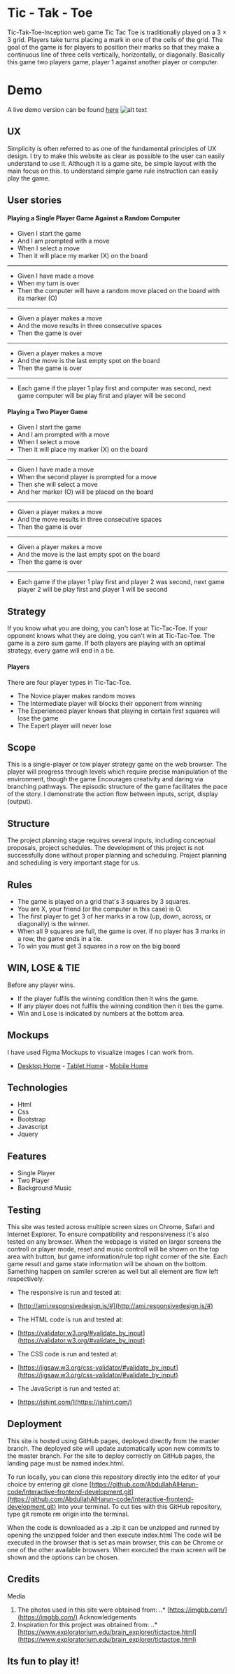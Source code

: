 # Tic - Tak - Toe

Tic-Tak-Toe-Inception web game
Tic Tac Toe is traditionally played on a 3 × 3 grid. Players take turns placing a mark in one of the cells of the grid. The goal of the game is for players to position their marks so that they make a continuous line of three cells vertically, horizontally, or diagonally.
Basically this game two players game, player 1 against another player or computer.
# Demo 
A live demo version can be found [here](https://abdullahalharun-code.github.io/Interactive-frontend-development/)
![alt text](https://i.ibb.co/j58Ry0t/multi-device-image.png "Demo")



## UX
Simplicity is often referred to as one of the fundamental principles of UX design. I try to make this website as clear as possible to the user can easily understand to use it. Although it is a game site, be simple layout with the main focus on this. to understand simple game rule instruction can easily play the game.

## User stories
#### Playing a Single Player Game Against a Random Computer
* Given I start the game
* And I am prompted with a move
* When I select a move
* Then it will place my marker (X) on the board
---

* Given I have made a move
* When my turn is over
* Then the computer will have a random move placed on the board with its marker (O)
---
* Given a player makes a move
* And the move results in three consecutive spaces
* Then the game is over
---
* Given a player makes a move
* And the move is the last empty spot on the board
* Then the game is over
---
* Each game if the player 1 play first and computer was second, next game computer will be play first and player will be second

#### Playing a Two Player Game

* Given I start the game
* And I am prompted with a move
* When I select a move
* Then it will place my marker (X) on the board
---
* Given I have made a move
* When the second player is prompted for a move
* Then she will select a move
* And her marker (O) will be placed on the board
---
* Given a player makes a move
* And the move results in three consecutive spaces
* Then the game is over
---
* Given a player makes a move
* And the move is the last empty spot on the board
* Then the game is over
---
* Each game if the player 1 play first and player 2 was second, next game player 2 will be play first and player 1 will be second

## Strategy
If you know what you are doing, you can't lose at Tic-Tac-Toe. If your opponent knows what they are doing, you can't win at Tic-Tac-Toe. The game is a zero sum game. If both players are playing with an optimal strategy, every game will end in a tie.

####  Players
There are four player types in Tic-Tac-Toe.
* The Novice player makes random moves
* The Intermediate player will blocks their opponent from winning
* The Experienced player knows that playing in certain first squares will lose the game
* The Expert player will never lose

## Scope
This is a single-player or tow player strategy game on the web browser. The player will
progress through levels which require precise manipulation of the environment, though the game
Encourages creativity and daring via branching pathways. The episodic structure of the game
facilitates the pace of the story. I demonstrate the action flow between inputs, script, display
(output).


## Structure
The project planning stage requires several inputs, including conceptual proposals, project schedules. The development of this
project is not successfully done without proper planning and scheduling. Project planning and
scheduling is very important stage for us.

## Rules

* The game is played on a grid that's 3 squares by 3 squares.
* You are X, your friend (or the computer in this case) is O.
* The first player to get 3 of her marks in a row (up, down, across, or diagonally) is the winner.
* When all 9 squares are full, the game is over. If no player has 3 marks in a row, the game ends in a tie.
* To win you must get 3 squares in a row on the big board


## WIN, LOSE & TIE

Before any player wins.

* If the player fulfils the winning condition then it wins the game.
* If any player does not fulfils the winning condition then it ties the game.
* Win and Lose is indicated by numbers at the bottom area.


## Mockups

I have used Figma Mockups to visualize images I can work from.
* [Desktop Home](https://i.ibb.co/KFzfYgx/figma.png)  - [Tablet Home](https://i.ibb.co/KFzfYgx/figma.png) - [Mobile Home](https://i.ibb.co/KFzfYgx/figma.png)

## Technologies
* Html
* Css
* Bootstrap
* Javascript
* Jquery
## Features

* Single Player
* Two Player
* Background Music

## Testing
This site was tested across multiple screen sizes on Chrome, Safari and Internet Explorer. To ensure compatibility and responsiveness it's also tested on any browser. When the webpage is visited on larger screens the controll or player mode, reset and music controll will be shown on the top area with button, but game information/rule top right corner of the site. Each game result and game state information will be shown on the bottom. Samething happen on samller screren as well but all element are flow left respectively.

* The responsive is run and tested at:
- [http://ami.responsivedesign.is/#](http://ami.responsivedesign.is/#)
* The HTML code is run and tested at:
- [https://validator.w3.org/#validate_by_input](https://validator.w3.org/#validate_by_input)
* The CSS code is run and tested at:
- [https://jigsaw.w3.org/css-validator/#validate_by_input](https://jigsaw.w3.org/css-validator/#validate_by_input)
* The JavaScript is run and tested at:
- [https://jshint.com/](https://jshint.com/)

## Deployment
This site is hosted using GitHub pages, deployed directly from the master branch. The deployed site will update automatically upon new commits to the master branch. For the site to deploy correctly on GitHub pages, the landing page must be named index.html.

To run locally, you can clone this repository directly into the editor of your choice by entering git clone [https://github.com/AbdullahAlHarun-code/Interactive-frontend-development.git](https://github.com/AbdullahAlHarun-code/Interactive-frontend-development.git) into your terminal. To cut ties with this GitHub repository, type git remote rm origin into the terminal.

When the code is downloaded as a .zip it can be unzipped and runned by opening the unzipped folder and then execute index.html The code will be executed in the browser that is set as main browser, this can be Chrome or one of the other available browsers. When executed the main screen will be shown and the options can be chosen.


## Credits
Media
1. The photos used in this site were obtained from:
..* [https://imgbb.com/](https://imgbb.com/)
Acknowledgements
1. Inspiration for this project was obtained from:
..* [https://www.exploratorium.edu/brain_explorer/tictactoe.html](https://www.exploratorium.edu/brain_explorer/tictactoe.html)


## Its fun to play it!